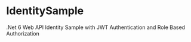 # IdentitySample
.Net 6 Web API Identity Sample with JWT Authentication and Role Based Authorization
